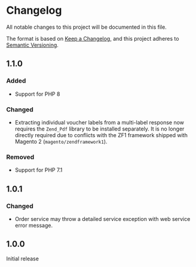 # Changelog

All notable changes to this project will be documented in this file.

The format is based on [Keep a Changelog](https://keepachangelog.com/en/1.0.0/),
and this project adheres to [Semantic Versioning](https://semver.org/spec/v2.0.0.html).

## 1.1.0

### Added

- Support for PHP 8

### Changed

- Extracting individual voucher labels from a multi-label response
  now requires the `Zend_Pdf` library to be installed separately.
  It is no longer directly required due to conflicts with the
  ZF1 framework shipped with Magento 2 (`magento/zendframework1`).

### Removed

- Support for PHP 7.1

## 1.0.1

### Changed

- Order service may throw a detailed service exception with web service error message.

## 1.0.0

Initial release
